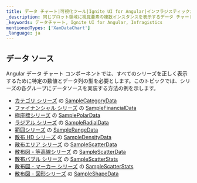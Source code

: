 ```yaml
---
title: データ チャート|可視化ツール|Ignite UI for Angular|インフラジスティックス|データ ソース
_description: 同じプロット領域に視覚要素の複数インスタンスを表示するデータ チャートを作成し、複合チャートビューを作成します。
_keywords: データチャート, Ignite UI for Angular, Infragistics
mentionedTypes: ['XamDataChart']
_language: ja
---
```


## データ ソース

Angular データ チャート コンポーネントでは、すべてのシリーズを正しく表示するために特定の数値とデータ列の型を必要とします。このトピックでは、シリーズの各グループにデータソースを実装する方法の例を示します。

-   [カテゴリ シリーズ](data-chart-type-category-series.md) の [SampleCategoryData](data-chart-data-sources-category.md)
-   [ファイナンシャル シリーズ](data-chart-type-financial-series.md) の [SampleFinancialData](data-chart-data-sources-financial.md)
-   [極座標シリーズ](data-chart-type-polar-series.md) の [SamplePolarData](data-chart-data-sources-polar.md)
-   [ラジアル シリーズ](data-chart-type-radial-series.md) の [SampleRadialData](data-chart-data-sources-radial.md)
-   [範囲シリーズ](data-chart-type-range-series.md) の [SampleRangeData](data-chart-data-sources-range.md)
-   [散布 HD シリーズ](data-chart-type-scatter-hd-series.md) の [SampleDensityData](data-chart-data-sources-density.md)
-   [散布エリア シリーズ](data-chart-type-scatter-contour-series.md) の [SampleScatterData](data-chart-data-sources-scatter.md)
-   [散布図 - 等高線シリーズ](data-chart-type-scatter-contour-series.md) の [SampleScatterData](data-chart-data-sources-scatter.md)
-   [散布バブル シリーズ](data-chart-type-scatter-bubble-series.md) の [SampleScatterStats](data-chart-data-sources-stats.md)
-   [散布図 - マーカー シリーズ](data-chart-type-scatter-point-series.md) の [SampleScatterStats](data-chart-data-sources-stats.md)
-   [散布図 - 図形シリーズ](data-chart-type-shape-series.md) の [SampleShapeData](data-chart-data-sources-shape.md)
